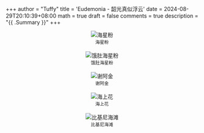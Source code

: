+++
author = "Tuffy"
title = 'Eudemonia - 韶光真似浮云'
date = 2024-08-29T20:10:39+08:00
math = true 
draft = false
comments = true
description = "{{ .Summary }}"
+++

<div style="display: flex; justify-content: center; flex-direction: column; align-items: center;">
  <img src="/images/01.png" alt="海星粉" class="img-apple">
  <small style="text-align: center;">海星粉</small>
</div>

<br>

<div style="display: flex; justify-content: center; flex-direction: column; align-items: center;">
  <img src="/images/02.png" alt="饿肚海星粉" class="img-apple">
  <small style="text-align: center;">饿肚海星粉</small>
</div>

<br>

<div style="display: flex; justify-content: center; flex-direction: column; align-items: center;">
  <img src="/images/03.png" alt="谢阿金" class="img-apple">
  <small style="text-align: center;">谢阿金</small>
</div>

<br>

<div style="display: flex; justify-content: center; flex-direction: column; align-items: center;">
  <img src="/images/04.png" alt="海上花" class="img-apple">
  <small style="text-align: center;">海上花</small>
</div>

<br>

<div style="display: flex; justify-content: center; flex-direction: column; align-items: center;">
  <img src="/images/05.png" alt="比基尼海滩" class="img-apple">
  <small style="text-align: center;">比基尼海滩</small>
</div>

<br>
